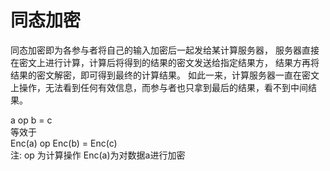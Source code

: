 # 同态加密
同态加密即为各参与者将自己的输入加密后一起发给某计算服务器，
服务器直接在密文上进行计算，计算后将得到的结果的密文发送给指定结果方，
结果方再将结果的密文解密，即可得到最终的计算结果。
如此一来，计算服务器一直在密文上操作，无法看到任何有效信息，而参与者也只拿到最后的结果，看不到中间结果。

a op b = c  
等效于  
Enc(a) op Enc(b) = Enc(c)  
注: op 为计算操作 Enc(a)为对数据a进行加密
